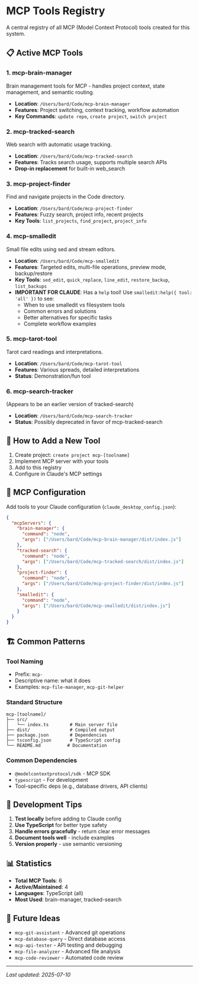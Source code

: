 # MCP Tools Registry

A central registry of all MCP (Model Context Protocol) tools created for this system.

## 📋 Active MCP Tools

### 1. **mcp-brain-manager**
Brain management tools for MCP - handles project context, state management, and semantic routing.
- **Location**: `/Users/bard/Code/mcp-brain-manager`
- **Features**: Project switching, context tracking, workflow automation
- **Key Commands**: `update repo`, `create project`, `switch project`

### 2. **mcp-tracked-search**
Web search with automatic usage tracking.
- **Location**: `/Users/bard/Code/mcp-tracked-search`
- **Features**: Tracks search usage, supports multiple search APIs
- **Drop-in replacement** for built-in web_search

### 3. **mcp-project-finder**
Find and navigate projects in the Code directory.
- **Location**: `/Users/bard/Code/mcp-project-finder`
- **Features**: Fuzzy search, project info, recent projects
- **Key Tools**: `list_projects`, `find_project`, `project_info`

### 4. **mcp-smalledit**
Small file edits using sed and stream editors.
- **Location**: `/Users/bard/Code/mcp-smalledit`
- **Features**: Targeted edits, multi-file operations, preview mode, backup/restore
- **Key Tools**: `sed_edit`, `quick_replace`, `line_edit`, `restore_backup`, `list_backups`
- **IMPORTANT FOR CLAUDE**: Has a `help` tool! Use `smalledit:help({ tool: 'all' })` to see:
  - When to use smalledit vs filesystem tools
  - Common errors and solutions
  - Better alternatives for specific tasks
  - Complete workflow examples

### 5. **mcp-tarot-tool** 
Tarot card readings and interpretations.
- **Location**: `/Users/bard/Code/mcp-tarot-tool`
- **Features**: Various spreads, detailed interpretations
- **Status**: Demonstration/fun tool

### 6. **mcp-search-tracker**
(Appears to be an earlier version of tracked-search)
- **Location**: `/Users/bard/Code/mcp-search-tracker`
- **Status**: Possibly deprecated in favor of mcp-tracked-search

## 🚀 How to Add a New Tool

1. Create project: `create project mcp-[toolname]`
2. Implement MCP server with your tools
3. Add to this registry
4. Configure in Claude's MCP settings

## 📝 MCP Configuration

Add tools to your Claude configuration (`claude_desktop_config.json`):

```json
{
  "mcpServers": {
    "brain-manager": {
      "command": "node",
      "args": ["/Users/bard/Code/mcp-brain-manager/dist/index.js"]
    },
    "tracked-search": {
      "command": "node", 
      "args": ["/Users/bard/Code/mcp-tracked-search/dist/index.js"]
    },
    "project-finder": {
      "command": "node",
      "args": ["/Users/bard/Code/mcp-project-finder/dist/index.js"]
    },
    "smalledit": {
      "command": "node",
      "args": ["/Users/bard/Code/mcp-smalledit/dist/index.js"]
    }
  }
}
```

## 🏗️ Common Patterns

### Tool Naming
- Prefix: `mcp-`
- Descriptive name: what it does
- Examples: `mcp-file-manager`, `mcp-git-helper`

### Standard Structure
```
mcp-[toolname]/
├── src/
│   └── index.ts        # Main server file
├── dist/               # Compiled output
├── package.json        # Dependencies
├── tsconfig.json       # TypeScript config
└── README.md          # Documentation
```

### Common Dependencies
- `@modelcontextprotocol/sdk` - MCP SDK
- `typescript` - For development
- Tool-specific deps (e.g., database drivers, API clients)

## 🔧 Development Tips

1. **Test locally** before adding to Claude config
2. **Use TypeScript** for better type safety
3. **Handle errors gracefully** - return clear error messages
4. **Document tools well** - include examples
5. **Version properly** - use semantic versioning

## 📊 Statistics

- **Total MCP Tools**: 6
- **Active/Maintained**: 4
- **Languages**: TypeScript (all)
- **Most Used**: brain-manager, tracked-search

## 🔮 Future Ideas

- `mcp-git-assistant` - Advanced git operations
- `mcp-database-query` - Direct database access
- `mcp-api-tester` - API testing and debugging
- `mcp-file-analyzer` - Advanced file analysis
- `mcp-code-reviewer` - Automated code review

---
*Last updated: 2025-07-10*
